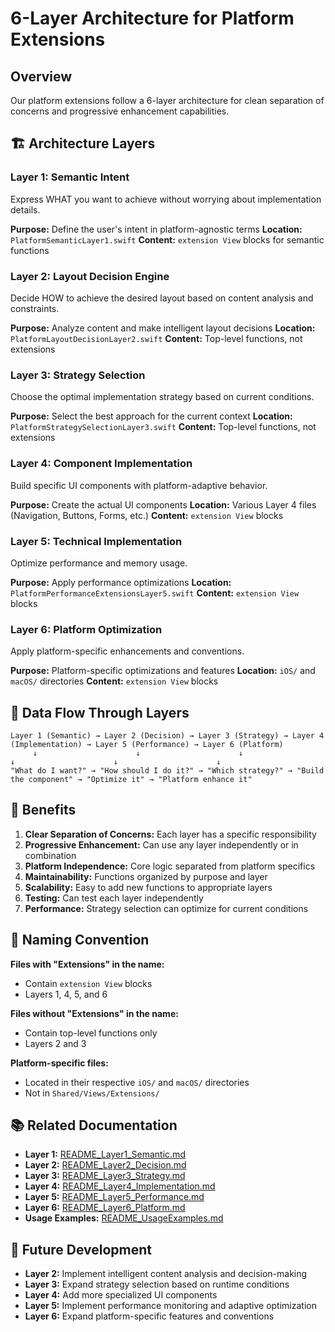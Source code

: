 # 6-Layer Architecture for Platform Extensions

## Overview

Our platform extensions follow a 6-layer architecture for clean separation of concerns and progressive enhancement capabilities.

## 🏗️ Architecture Layers

### **Layer 1: Semantic Intent**
Express WHAT you want to achieve without worrying about implementation details.

**Purpose:** Define the user's intent in platform-agnostic terms
**Location:** `PlatformSemanticLayer1.swift`
**Content:** `extension View` blocks for semantic functions

### **Layer 2: Layout Decision Engine**
Decide HOW to achieve the desired layout based on content analysis and constraints.

**Purpose:** Analyze content and make intelligent layout decisions
**Location:** `PlatformLayoutDecisionLayer2.swift`
**Content:** Top-level functions, not extensions

### **Layer 3: Strategy Selection**
Choose the optimal implementation strategy based on current conditions.

**Purpose:** Select the best approach for the current context
**Location:** `PlatformStrategySelectionLayer3.swift`
**Content:** Top-level functions, not extensions

### **Layer 4: Component Implementation**
Build specific UI components with platform-adaptive behavior.

**Purpose:** Create the actual UI components
**Location:** Various Layer 4 files (Navigation, Buttons, Forms, etc.)
**Content:** `extension View` blocks

### **Layer 5: Technical Implementation**
Optimize performance and memory usage.

**Purpose:** Apply performance optimizations
**Location:** `PlatformPerformanceExtensionsLayer5.swift`
**Content:** `extension View` blocks

### **Layer 6: Platform Optimization**
Apply platform-specific enhancements and conventions.

**Purpose:** Platform-specific optimizations and features
**Location:** `iOS/` and `macOS/` directories
**Content:** `extension View` blocks

## 🔄 Data Flow Through Layers

```
Layer 1 (Semantic) → Layer 2 (Decision) → Layer 3 (Strategy) → Layer 4 (Implementation) → Layer 5 (Performance) → Layer 6 (Platform)
     ↓                      ↓                      ↓                      ↓                      ↓                      ↓
"What do I want?" → "How should I do it?" → "Which strategy?" → "Build the component" → "Optimize it" → "Platform enhance it"
```

## 🎯 Benefits

1. **Clear Separation of Concerns:** Each layer has a specific responsibility
2. **Progressive Enhancement:** Can use any layer independently or in combination
3. **Platform Independence:** Core logic separated from platform specifics
4. **Maintainability:** Functions organized by purpose and layer
5. **Scalability:** Easy to add new functions to appropriate layers
6. **Testing:** Can test each layer independently
7. **Performance:** Strategy selection can optimize for current conditions

## 🔧 Naming Convention

**Files with "Extensions" in the name:**
- Contain `extension View` blocks
- Layers 1, 4, 5, and 6

**Files without "Extensions" in the name:**
- Contain top-level functions only
- Layers 2 and 3

**Platform-specific files:**
- Located in their respective `iOS/` and `macOS/` directories
- Not in `Shared/Views/Extensions/`

## 📚 Related Documentation

- **Layer 1:** [README_Layer1_Semantic.md](README_Layer1_Semantic.md)
- **Layer 2:** [README_Layer2_Decision.md](README_Layer2_Decision.md)
- **Layer 3:** [README_Layer3_Strategy.md](README_Layer3_Strategy.md)
- **Layer 4:** [README_Layer4_Implementation.md](README_Layer4_Implementation.md)
- **Layer 5:** [README_Layer5_Performance.md](README_Layer5_Performance.md)
- **Layer 6:** [README_Layer6_Platform.md](README_Layer6_Platform.md)
- **Usage Examples:** [README_UsageExamples.md](README_UsageExamples.md)

## 🚀 Future Development

- **Layer 2:** Implement intelligent content analysis and decision-making
- **Layer 3:** Expand strategy selection based on runtime conditions
- **Layer 4:** Add more specialized UI components
- **Layer 5:** Implement performance monitoring and adaptive optimization
- **Layer 6:** Expand platform-specific features and conventions
